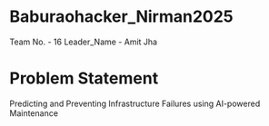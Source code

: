 # Baburaohacker_Nirman2025
  Team No. - 16
  Leader_Name - Amit Jha

# Problem Statement #
  Predicting and Preventing Infrastructure Failures using AI-powered Maintenance
